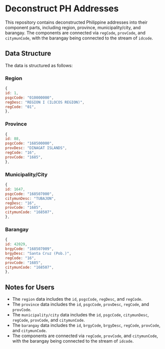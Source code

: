 # Deconstruct PH Addresses

This repository contains deconstructed Philippine addresses into 
their component parts, including region, province, municipality/city, and 
barangay. The components are connected via `regCode`, `provCode`, and 
`citymunCode`, with the barangay being connected to the stream of 
`idcode`.

## Data Structure

The data is structured as follows:

### Region

```js
{
id: 1,
psgcCode: "010000000",
regDesc: "REGION I (ILOCOS REGION)",
regCode: "01",
},
```

### Province

```js
{
id: 88,
psgcCode: "168500000",
provDesc: "DINAGAT ISLANDS",
regCode: "16",
provCode: "1685",
},
```

### Municipality/City


```js
{
id: 1647,
psgcCode: "168507000",
citymunDesc: "TUBAJON",
regDesc: "16",
provCode: "1685",
citymunCode: "168507",
},
```

### Barangay


```js
{
id: 42029,
brgyCode: "168507009",
brgyDesc: "Santa Cruz (Pob.)",
regCode: "16",
provCode: "1685",
citymunCode: "168507",
},
```


## Notes for Users

- The `region` data includes the `id`, `psgcCode`, `regDesc`, and 
`regCode`.
- The `province` data includes the `id`, `psgcCode`, `provDesc`, 
`regCode`, and `provCode`.
- The `municipality/city` data includes the `id`, `psgcCode`, 
`citymunDesc`, `regCode`, `provCode`, and `citymunCode`.
- The `barangay` data includes the `id`, `brgyCode`, `brgyDesc`, 
`regCode`, `provCode`, and `citymunCode`.
- The components are connected via `regCode`, `provCode`, and 
`citymunCode`, with the barangay being connected to the stream of 
`idcode`.

